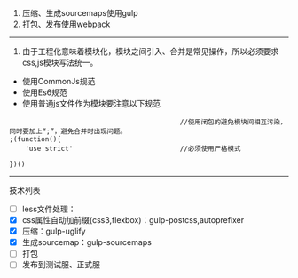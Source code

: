 1. 压缩、生成sourcemaps使用gulp
1. 打包、发布使用webpack

---      
1. 由于工程化意味着模块化，模块之间引入、合并是常见操作，所以必须要求css,js模块写法统一。
- 使用CommonJs规范
- 使用Es6规范
- 使用普通js文件作为模块要注意以下规范
```
                                           //使用闭包的避免模块间相互污染，同时要加上“;”，避免合并时出现问题。
;(function(){
    'use strict'                           //必须使用严格模式

})()
```


---      
技术列表   

- [ ] less文件处理：
- [x] css属性自动加前缀(css3,flexbox)：gulp-postcss,autoprefixer
- [x] 压缩：gulp-uglify   
- [x] 生成sourcemap：gulp-sourcemaps   
- [ ] 打包
- [ ] 发布到测试服、正式服